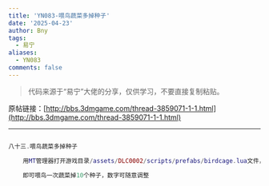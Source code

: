 ```yaml
---
title: 'YN083-喂鸟蔬菜多掉种子'
date: '2025-04-23'
author: Bny
tags:
  - 易宁
aliases:
  - YN083
comments: false
---
```


> 代码来源于“易宁”大佬的分享，仅供学习，不要直接复制粘贴。

原帖链接：[http://bbs.3dmgame.com/thread-3859071-1-1.html](http://bbs.3dmgame.com/thread-3859071-1-1.html)

---

```lua  

八十三.喂鸟蔬菜多掉种子	用MT管理器打开游戏目录/assets/DLC0002/scripts/prefabs/birdcage.lua文件，将local num_seeds = math.random(2)替换为local num_seeds = 10	即可喂鸟一次蔬菜掉10个种子，数字可随意调整

```  

